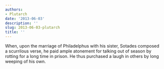 ```yaml
---
authors:
- Plutarch
date: '2013-06-03'
description: ''
slug: 2013-06-03-plutarch
title: ''
---
```

When, upon the marriage of Philadelphus with his sister, Sotades composed a scurrilous verse, he paid ample atonement for talking out of season by rotting for a long time in prison. He thus purchased a laugh in others by long weeping of his own.



